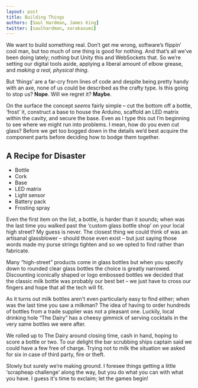 ```yaml
---
layout: post
title: Building Things
authors: [Saul Hardman, James King]
twitter: [saulhardman, sorakasumi]
---
```


We want to build something real. Don’t get me wrong, software’s flippin’ cool man, but too much of one thing is good for nothing. And that’s all we’ve been doing lately; nothing but Unity this and WebSockets that. So we’re setting our digital tools aside, applying a liberal amount of elbow grease, and *making a real, physical thing*.

But ‘things’ are a far-cry from lines of code and despite being pretty handy with an axe, none of us could be described as the crafty type. Is this going to stop us? **Nope**. Will we regret it? **Maybe**.

On the surface the concept *seems* fairly simple – cut the bottom off a bottle, ‘frost’ it, construct a base to house the Arduino, scaffold an LED matrix within the cavity, and secure the base. Even as I type this out I’m beginning to see where we might run into problems. I mean, how do you even cut glass? Before we get too bogged down in the details we’d best acquire the component parts before deciding how to bodge them together.

## A Recipe for Disaster

- Bottle
- Cork
- Base
- LED matrix
- Light sensor
- Battery pack
- Frosting spray

Even the first item on the list, a bottle, is harder than it sounds; when was the last time you walked past the ‘custom glass bottle shop’ on your local high street? My guess is never. The closest thing we could think of was an artisanal glassblower – should those even exist – but just saying those words made my purse strings tighten and so we opted to find rather than fabricate.

Many “high-street” products come in glass bottles but when you specify down to rounded clear glass bottles the choice is greatly narrowed. Discounting iconically shaped or logo embossed bottles we decided that the classic milk bottle was probably our best bet – we just have to cross our fingers and hope that all the tech will fit.

As it turns out milk bottles aren't even particularly easy to find either; when was the last time you saw a milkman? The idea of having to order hundreds of bottles from a trade supplier was not a pleasant one. Luckily, local drinking hole “The Dairy” has a cheesy gimmick of serving cocktails in the very same bottles we were after.

We rolled up to The Dairy around closing time, cash in hand, hoping to score a bottle or two. To our delight the bar scrubbing ships captain said we could have a few free of charge. Trying not to milk the situation we asked for six in case of third party, fire or theft.

Slowly but surely we’re making ground. I foresee things getting a little ‘scrapheap challenge’ along the way, but you do what you can with what you have. I guess it's time to exclaim; let the games begin!